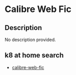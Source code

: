 # Calibre Web Fic

## Description

No description provided.

## k8 at home search

- [calibre-web-fic](https://nanne.dev/k8s-at-home-search/#/calibre-web-fic)
